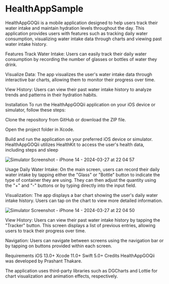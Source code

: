 # HealthAppSample
HealthAppGOQii is a mobile application designed to help users track their water intake and maintain hydration levels throughout the day. This application provides users with features such as tracking daily water consumption, visualizing water intake data through charts and viewing past water intake history.

Features
Track Water Intake: Users can easily track their daily water consumption by recording the number of glasses or bottles of water they drink.

Visualize Data: The app visualizes the user's water intake data through interactive bar charts, allowing them to monitor their progress over time.


View History: Users can view their past water intake history to analyze trends and patterns in their hydration habits.

Installation
To run the HealthAppGOQii application on your iOS device or simulator, follow these steps:

Clone the repository from GitHub or download the ZIP file.

Open the project folder in Xcode.

Build and run the application on your preferred iOS device or simulator.
HealthAppGOQii utilizes HealthKit to access the user's health data, including steps and sleep

![Simulator Screenshot - iPhone 14 - 2024-03-27 at 22 04 57](https://github.com/thakareprashant/HealthAppSample/assets/51625423/3c91c399-1083-4a4a-9d66-34e3c08f5881)


Usage
Daily Water Intake: On the main screen, users can record their daily water intake by tapping either the "Glass" or "Bottle" button to indicate the type of container they are using. They can then adjust the quantity using the "+" and "-" buttons or by typing directly into the input field.

Visualization: The app displays a bar chart showing the user's daily water intake history. Users can tap on the chart to view more detailed information.

![Simulator Screenshot - iPhone 14 - 2024-03-27 at 22 04 50](https://github.com/thakareprashant/HealthAppSample/assets/51625423/c17d64b1-35fa-40e0-adc3-e4b229dd1c1a)



View History: Users can view their past water intake history by tapping the "Tracker" button. This screen displays a list of previous entries, allowing users to track their progress over time.

Navigation: Users can navigate between screens using the navigation bar or by tapping on buttons provided within each screen.

Requirements
iOS 13.0+
Xcode 11.0+
Swift 5.0+
Credits
HealthAppGOQii was developed by Prashant Thakare.

The application uses third-party libraries such as DGCharts and Lottie for chart visualization and animation effects, respectively.
